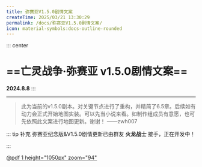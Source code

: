 ```yaml
---
title: 弥赛亚V1.5.0剧情文案
createTime: 2025/03/21 13:30:29
permalink: /docs/弥赛亚V1.5.0剧情文案/
icon: material-symbols:docs-outline-rounded
---
```

::: center
# ==亡灵战争·弥赛亚 v1.5.0剧情文案==

**2024.8.8**
:::

---
> 此为当前的v1.5.0剧本。对关键节点进行了重构，并精简了6.5章。后续如有动力会正式开始地图实装。可以先当小说来看。如制作组成员有意愿，也可先依照此文案进行地图更新。谢谢！ ——zwh007

::: tip 补充
弥赛亚纪念版&V1.5.0剧情更新已由群友 **火龙战士** 接手，正在开发中！

:::

@[pdf 1 height="1050px" zoom="94"](/弥赛亚v1.5.0剧情更新文案[2024.8.8].pdf)
